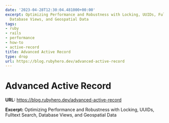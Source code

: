 ```yaml
---
date: '2023-04-28T12:30:04.481000+00:00'
excerpt: Optimizing Performance and Robustness with Locking, UUIDs, Fulltext Search,
  Database Views, and Geospatial Data
tags:
- ruby
- rails
- performance
- how-to
- active-record
title: Advanced Active Record
type: drop
url: https://blog.rubyhero.dev/advanced-active-record
---
```


# Advanced Active Record

**URL:** https://blog.rubyhero.dev/advanced-active-record

**Excerpt:** Optimizing Performance and Robustness with Locking, UUIDs, Fulltext Search, Database Views, and Geospatial Data
